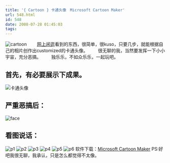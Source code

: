 ```yaml
---
title: '{ Cartoon } 卡通头像　Microsoft Cartoon Maker'
url: 548.html
id: 548
date: 2008-07-28 01:45:03
tags:
---
```


![cartoon](http://cai13.info/blog_pic/2008/07/cartoon.jpg) 　　[网上闲逛](http://hoowow.cn/blog/post/68.html "卡通人物")看到的东西，很简单，很kuso，只要几步，就能根据自己的相片创作出customized的卡通头像。 　　很无聊的我，当然要发挥一下小小宇宙，充分恶搞。 　　独乐乐，不如众乐乐，一起玩吧。 

首先，有必要展示下成果。
------------

![卡通头像](http://cai13.info/blog_pic/2008/07/face1.jpg)

严重恶搞后：
------

![face](http://cai13.info/blog_pic/2008/07/face2.jpg)

看图说话：
-----

![p1](http://cai13.info/blog_pic/2008/07/p1.jpg) ![p2](http://cai13.info/blog_pic/2008/07/p2.jpg) ![p3](http://cai13.info/blog_pic/2008/07/p3.jpg) ![p4](http://cai13.info/blog_pic/2008/07/p4.jpg) ![p5](http://cai13.info/blog_pic/2008/07/p5.jpg) ![p6](http://cai13.info/blog_pic/2008/07/p6.jpg) 软件下载：[Microsoft Cartoon Maker](http://download.microsoft.com/download/4/b/4/4b48d6c9-5576-45d8-96bc-a1aa38ad2504/CMCHS10.msi "Microsoft Cartoon Maker") PS:好吧我很无聊，我承认，只是怎么都觉得不太像。